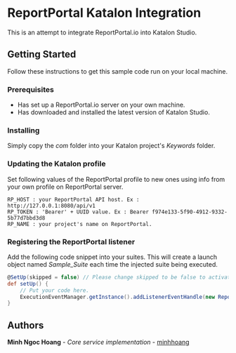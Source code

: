 # ReportPortal Katalon Integration
This is an attempt to integrate ReportPortal.io into Katalon Studio.    

## Getting Started
Follow these instructions to get this sample code run on your local machine.  
### Prerequisites
* Has set up a ReportPortal.io server on your own machine.
* Has downloaded and installed the latest version of Katalon Studio.

### Installing
Simply copy the *com* folder into your Katalon project's *Keywords* folder.

### Updating the Katalon profile
Set following values of the ReportPortal profile to new ones using info from your own profile on ReportPortal server.
```
RP_HOST : your ReportPortal API host. Ex : http://127.0.0.1:8080/api/v1  
RP_TOKEN : 'Bearer' + UUID value. Ex : Bearer f974e133-5f90-4912-9332-5b77d7bbd3d8  
RP_NAME : your project's name on ReportPortal.  
```

### Registering the ReportPortal listener
Add the following code snippet into your suites. This will create a launch object named *Sample_Suite* each time the injected suite being executed.
```groovy
@SetUp(skipped = false) // Please change skipped to be false to activate this method.
def setUp() {
	// Put your code here.
	ExecutionEventManager.getInstance().addListenerEventHandle(new ReportPortalListener("Sample_Launch", "Sample_Suite"))
}
```
## Authors
**Minh Ngoc Hoang** - *Core service implementation* - [minhhoang](https://github.com/minhhoangvn)
